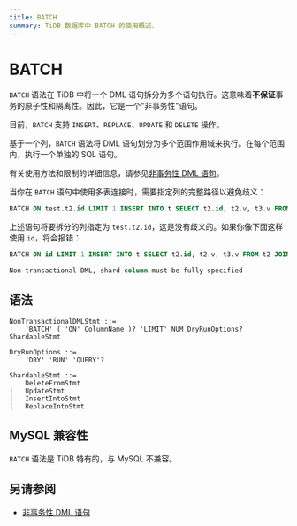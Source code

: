 ```yaml
---
title: BATCH
summary: TiDB 数据库中 BATCH 的使用概述。
---
```


# BATCH

`BATCH` 语法在 TiDB 中将一个 DML 语句拆分为多个语句执行。这意味着**不保证**事务的原子性和隔离性。因此，它是一个"非事务性"语句。

目前，`BATCH` 支持 `INSERT`、`REPLACE`、`UPDATE` 和 `DELETE` 操作。

基于一个列，`BATCH` 语法将 DML 语句划分为多个范围作用域来执行。在每个范围内，执行一个单独的 SQL 语句。

有关使用方法和限制的详细信息，请参见[非事务性 DML 语句](/non-transactional-dml.md)。

当你在 `BATCH` 语句中使用多表连接时，需要指定列的完整路径以避免歧义：

```sql
BATCH ON test.t2.id LIMIT 1 INSERT INTO t SELECT t2.id, t2.v, t3.v FROM t2 JOIN t3 ON t2.k = t3.k;
```

上述语句将要拆分的列指定为 `test.t2.id`，这是没有歧义的。如果你像下面这样使用 `id`，将会报错：

```sql
BATCH ON id LIMIT 1 INSERT INTO t SELECT t2.id, t2.v, t3.v FROM t2 JOIN t3 ON t2.k = t3.k;

Non-transactional DML, shard column must be fully specified
```

## 语法

```ebnf+diagram
NonTransactionalDMLStmt ::=
    'BATCH' ( 'ON' ColumnName )? 'LIMIT' NUM DryRunOptions? ShardableStmt

DryRunOptions ::=
    'DRY' 'RUN' 'QUERY'?

ShardableStmt ::=
    DeleteFromStmt
|   UpdateStmt
|   InsertIntoStmt
|   ReplaceIntoStmt
```

## MySQL 兼容性

`BATCH` 语法是 TiDB 特有的，与 MySQL 不兼容。

## 另请参阅

* [非事务性 DML 语句](/non-transactional-dml.md)
